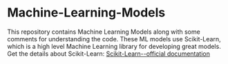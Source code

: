 # Machine-Learning-Models

This repository contains Machine Learning Models along with some comments for understanding the code. These ML models use Scikit-Learn, which is a high level Machine Learning library for developing great models.
Get the details about Scikit-Learn:  [Scikit-Learn--official documentation ](https://scikit-learn.org/stable/)
